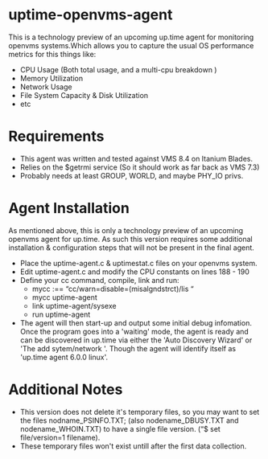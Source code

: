 uptime-openvms-agent
====================

This is a technology preview of an upcoming up.time agent for monitoring openvms systems.Which allows you to capture the usual OS performance metrics for this things like:  

 - CPU Usage (Both total usage, and a multi-cpu breakdown )
 - Memory Utilization
 - Network Usage
 - File System Capacity & Disk Utilization 
 - etc

Requirements
============

 - This agent was written and tested against VMS 8.4 on Itanium Blades. 
 - Relies on the $getrmi service (So it should work as far back as VMS 7.3)
 - Probably needs at least GROUP, WORLD, and maybe PHY_IO privs. 


Agent Installation
==================

 As mentioned above, this is only a technology preview of an upcoming openvms agent for up.time. As such this version requires some additional installation & configuration steps that will not be present in the final agent.

 - Place the uptime-agent.c & uptimestat.c files on your openvms system.
 - Edit uptime-agent.c and modify the CPU constants on lines 188 - 190
 - Define your cc command, compile, link and run:
      - mycc :== “cc/warn=disable=(misalgndstrct)/lis “
      - mycc uptime-agent
      - link uptime-agent/sysexe
      - run uptime-agent
- The agent will then start-up and output some initial debug infomation. Once the program goes into a 'waiting' mode, the agent is ready and can be discovered in up.time via either the 'Auto Discovery Wizard' or 'The add sytem/network '. Though the agent will identify itself as 'up.time agent 6.0.0  linux'.


Additional Notes
================

 - This version does not delete it's temporary files, so you may want to set the files nodname_PSINFO.TXT; (also nodename_DBUSY.TXT and nodename_WHOIN.TXT) to have a single file version.  (“$ set file/version=1 filename).
 - These temporary files won't exist untill after the first data collection.
 